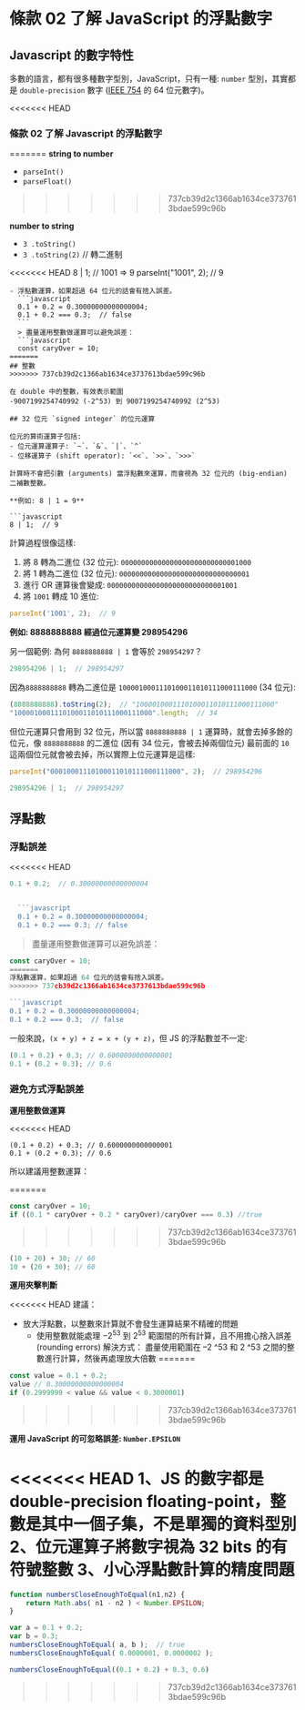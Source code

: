 # 條款 02 了解 JavaScript 的浮點數字

## Javascript 的數字特性

多數的語言，都有很多種數字型別，JavaScript，只有一種: `number` 型別，其實都是 `double-precision` 數字 ([IEEE 754](https://zh.wikipedia.org/wiki/IEEE_754) 的 64 位元數字)。

<<<<<<< HEAD

### 條款 02 了解 Javascript 的浮點數字
=======
**string to number**

- `parseInt()`
- `parseFloat()`
>>>>>>> 737cb39d2c1366ab1634ce3737613bdae599c96b

**number to string**

- `3 .toString()`
- `3 .toString(2)` // 轉二進制

<<<<<<< HEAD
  8 | 1; // 1001 => 9
  parseInt("1001", 2); // 9
  ```
- 浮點數運算，如果超過 64 位元的話會有捨入誤差。
    ```javascript
    0.1 + 0.2 = 0.30000000000000004;
    0.1 + 0.2 === 0.3;  // false
    ```
    > 盡量運用整數做運算可以避免誤差：
    ```javascript
    const caryOver = 10;
=======
## 整數
>>>>>>> 737cb39d2c1366ab1634ce3737613bdae599c96b

在 double 中的整數，有效表示範圍
-9007199254740992 (-2^53) 到 9007199254740992 (2^53)

## 32 位元 `signed integer` 的位元運算

位元的算術運算子包括: 
- 位元運算運算子: `~`、`&`、`|`、`^`
- 位移運算子 (shift operator): `<<`、`>>`、`>>>`

計算時不會把引數 (arguments) 當浮點數來運算，而會視為 32 位元的 (big-endian) 二補數整數。

**例如: 8 | 1 = 9**

```javascript
8 | 1;  // 9
```

計算過程很像這樣:

1. 將 8 轉為二進位 (32 位元): `00000000000000000000000000001000`
1. 將 1 轉為二進位 (32 位元): `00000000000000000000000000000001`
1. 進行 OR 運算後會變成: `00000000000000000000000000001001`
1. 將 `1001` 轉成 10 進位: 

```javascript
parseInt('1001', 2);  // 9
```

**例如: 8888888888 經過位元運算變 298954296**

另一個範例: 為何 `8888888888 | 1` 會等於 `298954297`？

```javascript
298954296 | 1;  // 298954297
```

因為`8888888888` 轉為二進位是 `1000010001110100011010111000111000` (34 位元): 

```javascript
(8888888888).toString(2);  // "1000010001110100011010111000111000"
"1000010001110100011010111000111000".length;  // 34
```

但位元運算只會用到 32 位元，所以當 `8888888888 | 1` 運算時，就會去掉多餘的位元，像 `8888888888` 的二進位 (因有 34 位元，會被去掉兩個位元) 最前面的 `10` 這兩個位元就會被去掉，所以實際上位元運算是這樣: 

```javascript
parseInt("00010001110100011010111000111000", 2);  // 298954296

298954296 | 1;  // 298954297
```

## 浮點數

### 浮點誤差

<<<<<<< HEAD
```javascript
0.1 + 0.2;  // 0.30000000000000004


  ```javascript
  0.1 + 0.2 = 0.30000000000000004;
  0.1 + 0.2 === 0.3; // false
  ```

  > 盡量運用整數做運算可以避免誤差：

  ```javascript
  const caryOver = 10;
=======
浮點數運算，如果超過 64 位元的話會有捨入誤差。
>>>>>>> 737cb39d2c1366ab1634ce3737613bdae599c96b

```javascript
0.1 + 0.2 = 0.30000000000000004;
0.1 + 0.2 === 0.3;  // false
```

一般來說，`(x + y) + z = x + (y + z)`，但 JS 的浮點數並不一定: 

```javascript
(0.1 + 0.2) + 0.3; // 0.6000000000000001
0.1 + (0.2 + 0.3); // 0.6
```

### 避免方式浮點誤差

**運用整數做運算**

<<<<<<< HEAD
```
(0.1 + 0.2) + 0.3; // 0.6000000000000001
0.1 + (0.2 + 0.3); // 0.6
```

所以建議用整數運算：

=======
```javascript
const caryOver = 10;
if ((0.1 * caryOver + 0.2 * caryOver)/caryOver === 0.3) //true
```

>>>>>>> 737cb39d2c1366ab1634ce3737613bdae599c96b
```javascript
(10 + 20) + 30; // 60
10 + (20 + 30); // 60
```

**運用夾擊判斷**

<<<<<<< HEAD
建議：
- 放大浮點數，以整數來計算就不會發生運算結果不精確的問題
  - 使用整數就能處理 $-2^{53}$ 到 $2^{53}$ 範圍間的所有計算，且不用擔心捨入誤差 (rounding errors)
解決方式：
盡量使用範圍在 –2 ^53 和 2 ^53 之間的整數進行計算，然後再處理放大倍數
=======
```javascript
const value = 0.1 + 0.2;
value // 0.30000000000000004
if (0.2999999 < value && value < 0.3000001)
```
>>>>>>> 737cb39d2c1366ab1634ce3737613bdae599c96b

**運用 JavaScript 的可忽略誤差: `Number.EPSILON`**

<<<<<<< HEAD
1、JS 的數字都是 double-precision floating-point，整數是其中一個子集，不是單獨的資料型別
2、位元運算子將數字視為 32 bits 的有符號整數
3、小心浮點數計算的精度問題
=======
```javascript
function numbersCloseEnoughToEqual(n1,n2) {
	return Math.abs( n1 - n2 ) < Number.EPSILON;
}
```

```javascript
var a = 0.1 + 0.2;
var b = 0.3;
numbersCloseEnoughToEqual( a, b );	// true
numbersCloseEnoughToEqual( 0.0000001, 0.0000002 );
```

```javascript
numbersCloseEnoughToEqual((0.1 + 0.2) + 0.3, 0.6)
```
>>>>>>> 737cb39d2c1366ab1634ce3737613bdae599c96b
